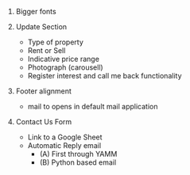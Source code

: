 1. Bigger fonts
2. Update Section
   - Type of property
   - Rent or Sell
   - Indicative price range
   - Photograph (carousell)
   - Register interest and call me back functionality

2. Footer alignment
   - mail to opens in default mail application

3. Contact Us Form
   - Link to a Google Sheet
   - Automatic Reply email
     - (A) First through YAMM
     - (B) Python based email 
